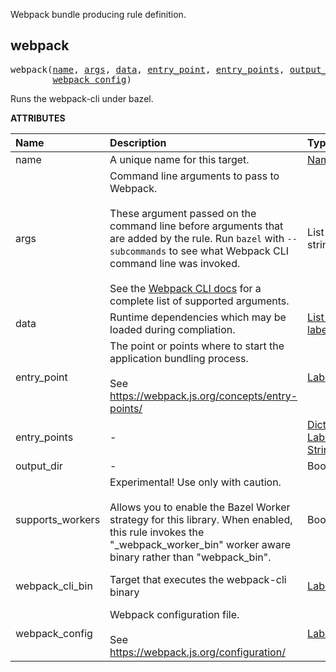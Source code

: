 <!-- Generated with Stardoc: http://skydoc.bazel.build -->

Webpack bundle producing rule definition.

<a id="#webpack"></a>

## webpack

<pre>
webpack(<a href="#webpack-name">name</a>, <a href="#webpack-args">args</a>, <a href="#webpack-data">data</a>, <a href="#webpack-entry_point">entry_point</a>, <a href="#webpack-entry_points">entry_points</a>, <a href="#webpack-output_dir">output_dir</a>, <a href="#webpack-supports_workers">supports_workers</a>, <a href="#webpack-webpack_cli_bin">webpack_cli_bin</a>,
        <a href="#webpack-webpack_config">webpack_config</a>)
</pre>

Runs the webpack-cli under bazel.

**ATTRIBUTES**


| Name  | Description | Type | Mandatory | Default |
| :------------- | :------------- | :------------- | :------------- | :------------- |
| <a id="webpack-name"></a>name |  A unique name for this target.   | <a href="https://bazel.build/docs/build-ref.html#name">Name</a> | required |  |
| <a id="webpack-args"></a>args |  Command line arguments to pass to Webpack.<br><br>These argument passed on the command line before arguments that are added by the rule. Run <code>bazel</code> with <code>--subcommands</code> to see what Webpack CLI command line was invoked.<br><br>See the [Webpack CLI docs](https://webpack.js.org/api/cli/) for a complete list of supported arguments.   | List of strings | optional | [] |
| <a id="webpack-data"></a>data |  Runtime dependencies which may be loaded during compliation.   | <a href="https://bazel.build/docs/build-ref.html#labels">List of labels</a> | optional | [] |
| <a id="webpack-entry_point"></a>entry_point |  The point or points where to start the application bundling process.<br><br>See https://webpack.js.org/concepts/entry-points/   | <a href="https://bazel.build/docs/build-ref.html#labels">Label</a> | optional | None |
| <a id="webpack-entry_points"></a>entry_points |  -   | <a href="https://bazel.build/docs/skylark/lib/dict.html">Dictionary: Label -> String</a> | optional | {} |
| <a id="webpack-output_dir"></a>output_dir |  -   | Boolean | optional | False |
| <a id="webpack-supports_workers"></a>supports_workers |  Experimental! Use only with caution.<br><br>Allows you to enable the Bazel Worker strategy for this library. When enabled, this rule invokes the "_webpack_worker_bin" worker aware binary rather than "webpack_bin".   | Boolean | optional | False |
| <a id="webpack-webpack_cli_bin"></a>webpack_cli_bin |  Target that executes the webpack-cli binary   | <a href="https://bazel.build/docs/build-ref.html#labels">Label</a> | optional | //webpack-cli/bin:webpack-cli |
| <a id="webpack-webpack_config"></a>webpack_config |  Webpack configuration file.<br><br>See https://webpack.js.org/configuration/   | <a href="https://bazel.build/docs/build-ref.html#labels">Label</a> | required |  |


